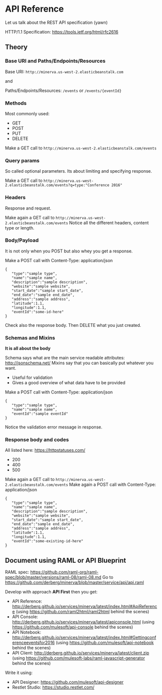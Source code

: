 # API Reference

Let us talk about the REST API specification (yawn)

HTTP/1.1 Specification: https://tools.ietf.org/html/rfc2616

## Theory

### Base URI and Paths/Endpoints/Resources

Base URI: `http://minerva.us-west-2.elasticbeanstalk.com`

and

Paths/Endpoints/Resources: `/events` or `/events/{eventId}`

### Methods

Most commonly used:
- GET
- POST
- PUT
- DELETE

Make a GET call to `http://minerva.us-west-2.elasticbeanstalk.com/events`

### Query params

So called optional parameters.
Its about limiting and specifying response.

Make a GET call to `http://minerva.us-west-2.elasticbeanstalk.com/events?q=type:"Conference 2016"`

### Headers

Response and request.

Make again a GET call to `http://minerva.us-west-2.elasticbeanstalk.com/events`
Notice all the different headers, content type or length.

### Body/Payload

It is not only when you POST but also whey you get a response.

Make a POST call with Content-Type: application/json
```
{  
   "type":"sample type",
   "name":"sample name",
   "description":"sample description",
   "website":"sample website",
   "start_date":"sample start_date",
   "end_date":"sample end_date",
   "address":"sample address",
   "latitude":1.1,
   "longitude":1.1,
   "eventId":"some-id-here"
}
```

Check also the response body.
Then DELETE what you just created.

### Schemas and Mixins

**It is all about the body**

Schema says what are the main service readable attributes: http://jsonschema.net/
Mixins say that you can basically put whatever you want.

- Useful for validation
- Gives a good overview of what data have to be provided

Make a POST call with Content-Type: application/json
```
{  
   "type":"sample type",
   "name":"sample name",
   "eventId":"sample eventId"
}
```

Notice the validation error message in response.

### Response body and codes

All listed here: https://httpstatuses.com/

- 200
- 400
- 500

Make again a GET call to `http://minerva.us-west-2.elasticbeanstalk.com/events`
Make again a POST call with Content-Type: application/json
```
{  
   "type":"sample type",
   "name":"sample name",
   "description":"sample description",
   "website":"sample website",
   "start_date":"sample start_date",
   "end_date":"sample end_date",
   "address":"sample address",
   "latitude":1.1,
   "longitude":1.1,
   "eventId":"some-existing-id-here"
}
```

## Document using RAML or API Blueprint

RAML spec: https://github.com/raml-org/raml-spec/blob/master/versions/raml-08/raml-08.md
Go to https://github.com/derberg/minerva/blob/master/service/api/api.raml

Develop with approach **API First** then you get:
- API Reference: http://derberg.github.io/services/minerva/latest/index.html#ApiReference (using https://github.com/raml2html/raml2html behind the scenes)
- API Console: http://derberg.github.io/services/minerva/latest/apiconsole.html (using https://github.com/mulesoft/api-console behind the scenes)
- API Notebook: http://derberg.github.io/services/minerva/latest/index.html#Gettingconferenceeventsfor2016 (using https://github.com/mulesoft/api-notebook behind the scenes)
- API Client: http://derberg.github.io/services/minerva/latest/client.zip (using https://github.com/mulesoft-labs/raml-javascript-generator behind the scenes)

Write it using:
- API Designer: https://github.com/mulesoft/api-designer
- Restlet Studio: https://studio.restlet.com/

